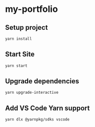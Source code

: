 # my-portfolio

## Setup project

```bash
yarn install
```

## Start Site

```bash
yarn start
```

## Upgrade dependencies

```bash
yarn upgrade-interactive
```

## Add VS Code Yarn support

```bash
yarn dlx @yarnpkg/sdks vscode
```
